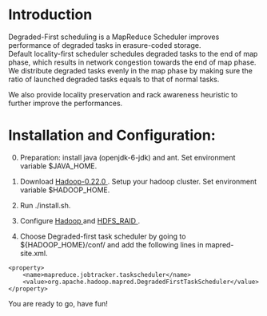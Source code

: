 Introduction
====
Degraded-First scheduling is a MapReduce Scheduler improves 
performance of degraded tasks in erasure-coded storage.  
Default locality-first scheduler schedules degraded tasks to 
the end of map phase, which results in network congestion 
towards the end of map phase.  We distribute degraded tasks 
evenly in the map phase by making sure the ratio of launched 
degraded tasks equals to that of normal tasks. 

We also provide locality preservation and rack awareness 
heuristic to further improve the performances.

Installation and Configuration:
====

0. Preparation: install java (openjdk-6-jdk) and ant. Set environment 
variable $JAVA_HOME.

1. Download [ Hadoop-0.22.0 ](http://archive.apache.org/dist/hadoop/core/hadoop-0.22.0/hadoop-0.22.0.tar.gz). 
Setup your hadoop cluster. Set environment variable $HADOOP_HOME.

2. Run ./install.sh.

3. Configure [ Hadoop ](http://hadoop.apache.org/docs/stable/cluster_setup.html) 
and [ HDFS_RAID ](http://wiki.apache.org/hadoop/HDFS-RAID). 

4. Choose Degraded-first task scheduler by going to ${HADOOP_HOME}/conf/ 
and add the following lines in mapred-site.xml.
```
<property> 
    <name>mapreduce.jobtracker.taskscheduler</name> 
    <value>org.apache.hadoop.mapred.DegradedFirstTaskScheduler</value> 
</property>
```

You are ready to go, have fun!

